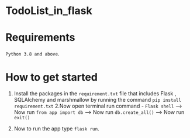 # TodoList_in_flask
# Requirements
`Python 3.8 and above`.
# How to get started
1. Install the packages in the `requirement.txt` file that includes Flask , SQLAlchemy and marshmallow by running the command `pip install requirement.txt`
2.Now open terminal run command - `Flask shell`
  --> Now run `from app import db`
  --> Now run `db.create_all()`
  --> Now run `exit()`
  
3. Now to run the app type `flask run`.
  
